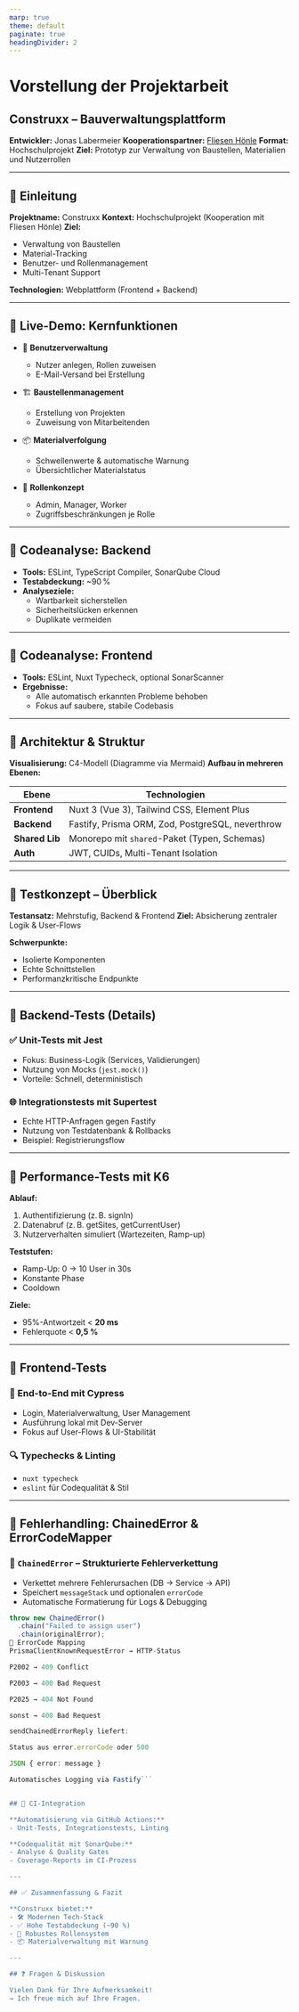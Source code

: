 ```yaml
---
marp: true
theme: default
paginate: true
headingDivider: 2
---
```


# Vorstellung der Projektarbeit
## **Construxx – Bauverwaltungsplattform**

**Entwickler:** Jonas Labermeier
**Kooperationspartner:** [Fliesen Hönle](https://www.fliesen-hoenle.de/)
**Format:** Hochschulprojekt
**Ziel:** Prototyp zur Verwaltung von Baustellen, Materialien und Nutzerrollen

---

## 🔹 Einleitung

**Projektname:** Construxx
**Kontext:** Hochschulprojekt (Kooperation mit Fliesen Hönle)
**Ziel:**
- Verwaltung von Baustellen
- Material-Tracking
- Benutzer- und Rollenmanagement
- Multi-Tenant Support

**Technologien:** Webplattform (Frontend + Backend)

---

## 🔹 Live-Demo: Kernfunktionen

- 👥 **Benutzerverwaltung**
  - Nutzer anlegen, Rollen zuweisen
  - E-Mail-Versand bei Erstellung

- 🏗️ **Baustellenmanagement**
  - Erstellung von Projekten
  - Zuweisung von Mitarbeitenden

- 📦 **Materialverfolgung**
  - Schwellenwerte & automatische Warnung
  - Übersichtlicher Materialstatus

- 🔐 **Rollenkonzept**
  - Admin, Manager, Worker
  - Zugriffsbeschränkungen je Rolle

---

## 🔹 Codeanalyse: Backend

- **Tools:** ESLint, TypeScript Compiler, SonarQube Cloud
- **Testabdeckung:** ~90 %
- **Analyseziele:**
  - Wartbarkeit sicherstellen
  - Sicherheitslücken erkennen
  - Duplikate vermeiden

---

## 🔹 Codeanalyse: Frontend

- **Tools:** ESLint, Nuxt Typecheck, optional SonarScanner
- **Ergebnisse:**
  - Alle automatisch erkannten Probleme behoben
  - Fokus auf saubere, stabile Codebasis

---

## 🔹 Architektur & Struktur

**Visualisierung:** C4-Modell (Diagramme via Mermaid)
**Aufbau in mehreren Ebenen:**

| Ebene            | Technologien                                       |
|------------------|----------------------------------------------------|
| **Frontend**      | Nuxt 3 (Vue 3), Tailwind CSS, Element Plus         |
| **Backend**       | Fastify, Prisma ORM, Zod, PostgreSQL, neverthrow   |
| **Shared Lib**    | Monorepo mit `shared`-Paket (Typen, Schemas)       |
| **Auth**          | JWT, CUIDs, Multi-Tenant Isolation                 |

---

## 🔹 Testkonzept – Überblick

**Testansatz:** Mehrstufig, Backend & Frontend
**Ziel:** Absicherung zentraler Logik & User-Flows

**Schwerpunkte:**
- Isolierte Komponenten
- Echte Schnittstellen
- Performanzkritische Endpunkte

---

## 🔹 Backend-Tests (Details)

### ✅ Unit-Tests mit Jest
- Fokus: Business-Logik (Services, Validierungen)
- Nutzung von Mocks (`jest.mock()`)
- Vorteile: Schnell, deterministisch

### 🌐 Integrationstests mit Supertest
- Echte HTTP-Anfragen gegen Fastify
- Nutzung von Testdatenbank & Rollbacks
- Beispiel: Registrierungsflow

---

## 🔹 Performance-Tests mit K6

**Ablauf:**
1. Authentifizierung (z. B. signIn)
2. Datenabruf (z. B. getSites, getCurrentUser)
3. Nutzerverhalten simuliert (Wartezeiten, Ramp-up)

**Teststufen:**
- Ramp-Up: 0 → 10 User in 30s
- Konstante Phase
- Cooldown

**Ziele:**
- 95%-Antwortzeit < **20 ms**
- Fehlerquote < **0,5 %**

---

## 🔹 Frontend-Tests

### 🧪 End-to-End mit Cypress
- Login, Materialverwaltung, User Management
- Ausführung lokal mit Dev-Server
- Fokus auf User-Flows & UI-Stabilität

### 🔍 Typechecks & Linting
- `nuxt typecheck`
- `eslint` für Codequalität & Stil

---

## 🔹 Fehlerhandling: ChainedError & ErrorCodeMapper

### 🧱 `ChainedError` – Strukturierte Fehlerverkettung
- Verkettet mehrere Fehlerursachen (DB → Service → API)
- Speichert `messageStack` und optionalen `errorCode`
- Automatische Formatierung für Logs & Debugging

```ts
throw new ChainedError()
  .chain("Failed to assign user")
  .chain(originalError);
🔄 ErrorCode Mapping
PrismaClientKnownRequestError → HTTP-Status

P2002 → 409 Conflict

P2003 → 400 Bad Request

P2025 → 404 Not Found

sonst → 400 Bad Request

sendChainedErrorReply liefert:

Status aus error.errorCode oder 500

JSON { error: message }

Automatisches Logging via Fastify```


## 🔹 CI-Integration

**Automatisierung via GitHub Actions:**
- Unit-Tests, Integrationstests, Linting

**Codequalität mit SonarQube:**
- Analyse & Quality Gates
- Coverage-Reports im CI-Prozess

---

## ✅ Zusammenfassung & Fazit

**Construxx bietet:**
- 🛠️ Modernen Tech-Stack
- ✅ Hohe Testabdeckung (~90 %)
- 🔐 Robustes Rollensystem
- 📦 Materialverwaltung mit Warnung

---

## ❓ Fragen & Diskussion

Vielen Dank für Ihre Aufmerksamkeit!
→ Ich freue mich auf Ihre Fragen.

